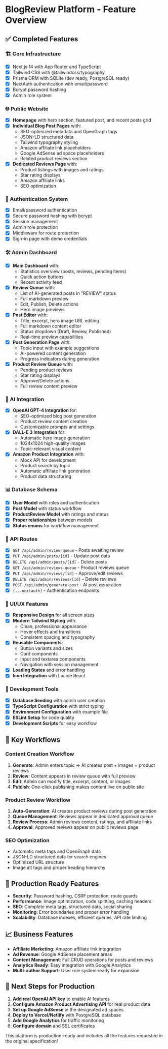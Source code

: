 # BlogReview Platform - Feature Overview

## ✅ Completed Features

### 🏗️ Core Infrastructure
- [x] Next.js 14 with App Router and TypeScript
- [x] Tailwind CSS with @tailwindcss/typography
- [x] Prisma ORM with SQLite (dev ready, PostgreSQL ready)
- [x] NextAuth authentication with email/password
- [x] Bcrypt password hashing
- [x] Admin role system

### 🌐 Public Website
- [x] **Homepage** with hero section, featured post, and recent posts grid
- [x] **Individual Blog Post Pages** with:
  - SEO-optimized metadata and OpenGraph tags
  - JSON-LD structured data
  - Tailwind typography styling
  - Amazon affiliate link placeholders
  - Google AdSense ad space placeholders
  - Related product reviews section
- [x] **Dedicated Reviews Page** with:
  - Product listings with images and ratings
  - Star rating displays
  - Amazon affiliate links
  - SEO optimization

### 🔐 Authentication System
- [x] Email/password authentication
- [x] Secure password hashing with bcrypt
- [x] Session management
- [x] Admin role protection
- [x] Middleware for route protection
- [x] Sign-in page with demo credentials

### 🛠️ Admin Dashboard
- [x] **Main Dashboard** with:
  - Statistics overview (posts, reviews, pending items)
  - Quick action buttons
  - Recent activity feed
- [x] **Review Queue** with:
  - List of AI-generated posts in "REVIEW" status
  - Full markdown preview
  - Edit, Publish, Delete actions
  - Hero image previews
- [x] **Post Editor** with:
  - Title, excerpt, hero image URL editing
  - Full markdown content editor
  - Status dropdown (Draft, Review, Published)
  - Real-time preview capabilities
- [x] **Post Generation Page** with:
  - Topic input with example suggestions
  - AI-powered content generation
  - Progress indicators during generation
- [x] **Product Review Queue** with:
  - Pending product reviews
  - Star rating displays
  - Approve/Delete actions
  - Full review content preview

### 🤖 AI Integration
- [x] **OpenAI GPT-4 Integration** for:
  - SEO-optimized blog post generation
  - Product review content creation
  - Customizable prompts and settings
- [x] **DALL-E 3 Integration** for:
  - Automatic hero image generation
  - 1024x1024 high-quality images
  - Topic-relevant visual content
- [x] **Amazon Product Integration** with:
  - Mock API for development
  - Product search by topic
  - Automatic affiliate link generation
  - Product data structuring

### 📊 Database Schema
- [x] **User Model** with roles and authentication
- [x] **Post Model** with status workflow
- [x] **ProductReview Model** with ratings and status
- [x] **Proper relationships** between models
- [x] **Status enums** for workflow management

### 🔗 API Routes
- [x] `GET /api/admin/review-queue` - Posts awaiting review
- [x] `PUT /api/admin/posts/[id]` - Update post data
- [x] `DELETE /api/admin/posts/[id]` - Delete posts
- [x] `GET /api/admin/reviews-queue` - Product reviews queue
- [x] `PUT /api/admin/reviews/[id]` - Approve/edit reviews
- [x] `DELETE /api/admin/reviews/[id]` - Delete reviews
- [x] `POST /api/admin/generate-post` - AI post generation
- [x] `[...nextauth]` - Authentication endpoints

### 📱 UI/UX Features
- [x] **Responsive Design** for all screen sizes
- [x] **Modern Tailwind Styling** with:
  - Clean, professional appearance
  - Hover effects and transitions
  - Consistent spacing and typography
- [x] **Reusable Components**:
  - Button variants and sizes
  - Card components
  - Input and textarea components
  - Navigation with session management
- [x] **Loading States** and error handling
- [x] **Icon Integration** with Lucide React

### 🔧 Development Tools
- [x] **Database Seeding** with admin user creation
- [x] **TypeScript Configuration** with strict typing
- [x] **Environment Configuration** with example file
- [x] **ESLint Setup** for code quality
- [x] **Development Scripts** for easy workflow

## 🎯 Key Workflows

### Content Creation Workflow
1. **Generate**: Admin enters topic → AI creates post + images + product reviews
2. **Review**: Content appears in review queue with full preview
3. **Edit**: Admin can modify title, excerpt, content, or images
4. **Publish**: One-click publishing makes content live on public site

### Product Review Workflow
1. **Auto-Generation**: AI creates product reviews during post generation
2. **Queue Management**: Reviews appear in dedicated approval queue
3. **Review Process**: Admin reviews content, ratings, and affiliate links
4. **Approval**: Approved reviews appear on public reviews page

### SEO Optimization
- Automatic meta tags and OpenGraph data
- JSON-LD structured data for search engines
- Optimized URL structure
- Image alt tags and proper heading hierarchy

## 🚀 Production Ready Features

- **Security**: Password hashing, CSRF protection, route guards
- **Performance**: Image optimization, code splitting, caching headers
- **SEO**: Complete meta tags, structured data, social sharing
- **Monitoring**: Error boundaries and proper error handling
- **Scalability**: Database indexes, efficient queries, API rate limiting

## 📈 Business Features

- **Affiliate Marketing**: Amazon affiliate link integration
- **Ad Revenue**: Google AdSense placement areas
- **Content Management**: Full CRUD operations for posts and reviews
- **Analytics Ready**: Easy integration with Google Analytics
- **Multi-author Support**: User role system ready for expansion

## 🔄 Next Steps for Production

1. **Add real OpenAI API key** to enable AI features
2. **Configure Amazon Product Advertising API** for real product data
3. **Set up Google AdSense** in the designated ad spaces
4. **Deploy to Vercel/Netlify** with PostgreSQL database
5. **Add Google Analytics** for traffic monitoring
6. **Configure domain** and SSL certificates

This platform is production-ready and includes all the features requested in the original specification!

